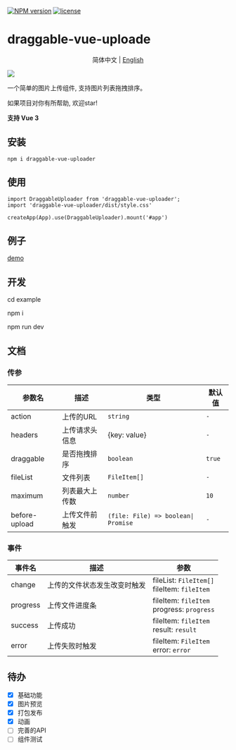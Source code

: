 
[![NPM version][npm-image]][npm-url]
<a href="https://github.com/l1uqi/draggable-vue-uploader/blob/main/LICENSE">
    <img alt="license" src="https://img.shields.io/badge/license-MIT-brightgreen">
</a>

[npm-image]: https://img.shields.io/npm/v/draggable-vue-uploader
[npm-url]: https://www.npmjs.com/package/draggable-vue-uploader

# draggable-vue-uploade

<div align="center">

简体中文 | [English](./README.en.md)

</div>

![](https://github.com/l1uqi/PicGo/blob/main/blog/draggable.gif?raw=true)

一个简单的图片上传组件, 支持图片列表拖拽排序。

如果项目对你有所帮助, 欢迎star!

**支持 Vue 3**

## 安装
```
npm i draggable-vue-uploader
```

## 使用
```
import DraggableUploader from 'draggable-vue-uploader';
import 'draggable-vue-uploader/dist/style.css'

createApp(App).use(DraggableUploader).mount('#app')

```

## 例子
[demo](https://hello7cat.com/draggable-vue-uploader/)

## 开发

cd example

npm i

npm run dev

## 文档

### 传参
|参数名|描述|类型|默认值|
|---|---|---|---|
|action|上传的URL|`string`|`-`|
|headers|上传请求头信息|{key: value}|`-`|
|draggable|是否拖拽排序|`boolean`|`true`|
|fileList|文件列表|`FileItem[]`|`-`|
|maximum|列表最大上传数|`number`|`10`|
|before-upload|上传文件前触发|`(file: File) => boolean\| Promise`|`-`|
### 事件
|事件名|描述|参数|
|---|---|---|
|change|上传的文件状态发生改变时触发|fileList: `FileItem[]`<br>fileItem: `fileItem`|
|progress|上传文件进度条|fileItem: `fileItem`<br>progress: `progress`|
|success|上传成功|fileItem: `fileItem`<br>result: `result`|
|error|上传失败时触发|fileItem: `FileItem`<br>error: `error`|

## 待办

- [x] 基础功能
- [x] 图片预览
- [x] 打包发布
- [x] 动画
- [ ] 完善的API
- [ ] 组件测试